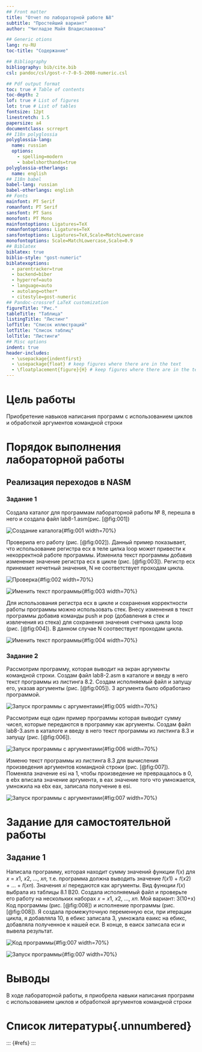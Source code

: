 ```yaml
---
## Front matter
title: "Отчет по лабораторной работе №8"
subtitle: "Простейший вариант"
author: "Чигладзе Майя Владиславовна"

## Generic otions
lang: ru-RU
toc-title: "Содержание"

## Bibliography
bibliography: bib/cite.bib
csl: pandoc/csl/gost-r-7-0-5-2008-numeric.csl

## Pdf output format
toc: true # Table of contents
toc-depth: 2
lof: true # List of figures
lot: true # List of tables
fontsize: 12pt
linestretch: 1.5
papersize: a4
documentclass: scrreprt
## I18n polyglossia
polyglossia-lang:
  name: russian
  options:
	- spelling=modern
	- babelshorthands=true
polyglossia-otherlangs:
  name: english
## I18n babel
babel-lang: russian
babel-otherlangs: english
## Fonts
mainfont: PT Serif
romanfont: PT Serif
sansfont: PT Sans
monofont: PT Mono
mainfontoptions: Ligatures=TeX
romanfontoptions: Ligatures=TeX
sansfontoptions: Ligatures=TeX,Scale=MatchLowercase
monofontoptions: Scale=MatchLowercase,Scale=0.9
## Biblatex
biblatex: true
biblio-style: "gost-numeric"
biblatexoptions:
  - parentracker=true
  - backend=biber
  - hyperref=auto
  - language=auto
  - autolang=other*
  - citestyle=gost-numeric
## Pandoc-crossref LaTeX customization
figureTitle: "Рис."
tableTitle: "Таблица"
listingTitle: "Листинг"
lofTitle: "Список иллюстраций"
lotTitle: "Список таблиц"
lolTitle: "Листинги"
## Misc options
indent: true
header-includes:
  - \usepackage{indentfirst}
  - \usepackage{float} # keep figures where there are in the text
  - \floatplacement{figure}{H} # keep figures where there are in the text
---
```


# **Цель работы**

Приобретение навыков написания программ с использованием циклов и обработкой аргументов командной строки

# **Порядок выполнения лабораторной работы**

## Реализация переходов в NASM

### Задание 1

Создала каталог для программам лабораторной работы № 8, перешла в него и создала файл lab8-1.asm(рис. [@fig:001])

![Создание каталога](image/1.png){#fig:001 width=70%}

Проверила его работу (рис. [@fig:002]). Данный пример показывает, что использование регистра ecx в теле цилка loop может привести к некорректной работе программы. Изменила текст программы добавив изменение значение регистра ecx в цикле (рис. [@fig:003]). Регистр ecx принемает нечетный значения, N не соответствует проходам цикла.

![Проверка](image/2.png){#fig:002 width=70%}

![Именить текст программы](image/3.png){#fig:003 width=70%}

Для использования регистра ecx в цикле и сохранения корректности работы программы
можно использовать стек. Внесу изменения в текст программы добавив команды push
и pop (добавления в стек и извлечения из стека) для сохранения значения счетчика цикла
loop (рис. [@fig:004]). В данном случае N соотвествует проходам цикла.

![Именить текст программы](image/4.png){#fig:004 width=70%}

### Задание 2

Рассмотрим программу, которая выводит на экран аргументы командной строки. Создам файл lab8-2.asm в каталоге и введу в него текст программы из листинга 8.2. Создам исполняемый файл и запущу его, указав аргументы (рис. [@fig:005]). 3 аргумента было обработано программой.

![Запуск программы с аргументами](image/5.png){#fig:005 width=70%}

Рассмотрим еще один пример программы которая выводит сумму чисел, которые передаются в программу как аргументы. Создам файл lab8-3.asm в каталоге и введу в него текст программы из листинга 8.3 и запущу (рис. [@fig:006]).

![Запуск программы с аргументами](image/6.png){#fig:006 width=70%}

Изменю текст программы из листинга 8.3 для вычисления произведения аргументов
командной строки (рис. [@fig:007]). Поменяла значение esi на 1, чтобы произведение не превращалось в 0, в ebx вписала значение аргумента, в eax значение того что умножается, умножила на ebx eax, записала получение в esi.

![Запуск программы с аргументами](image/7.png){#fig:007 width=70%}

# **Задание для самостоятельной работы**

## Задание 1

Написала программу, которая находит сумму значений функции 𝑓(𝑥) для 𝑥 = 𝑥1, 𝑥2, ..., 𝑥𝑛, т.е. программа должна выводить значение 𝑓(𝑥1) + 𝑓(𝑥2) + ... + 𝑓(𝑥𝑛). Значения 𝑥𝑖 передаются как аргументы. Вид функции 𝑓(𝑥) выбрала из таблицы 8.1 В20. Создала исполняемый файл и проверьте его работу на нескольких наборах 𝑥 = 𝑥1, 𝑥2, ..., 𝑥𝑛.
Мой вариант: 3(10+x)
Код программы (рис. [@fig:008]) и исполнение программы (рис. [@fig:008]). Я создала промежуточную переменную еси, при итерации цикла, я добавляла 10, в ебикс записала 3, умножала еаикс на ебикс, добавляла полученное к нашей еси. В конце, в еаиск записала еси и вывела результат.

![Код программы](image/8.png){#fig:007 width=70%}

![Запуск программы](image/9.png){#fig:007 width=70%}

# **Выводы**

В ходе лабораторной работы, я приобрела навыки написания программ с использованием циклов и обработкой аргументов командной строки

# Список литературы{.unnumbered}

::: {#refs}
:::

